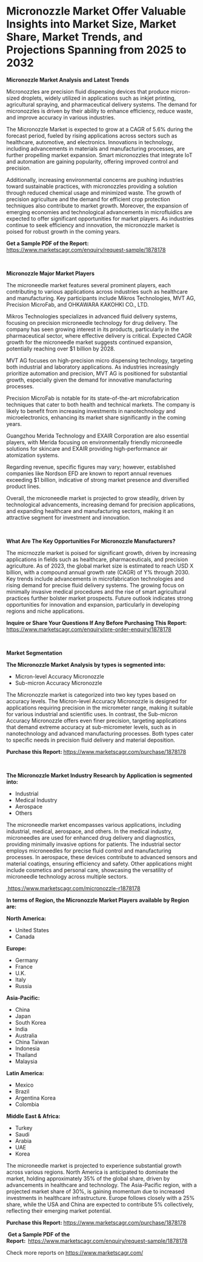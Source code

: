 <p><h1>Micronozzle Market Offer Valuable Insights into Market Size, Market Share, Market Trends, and Projections Spanning from 2025 to 2032</h1></p><p><strong>Micronozzle Market Analysis and Latest Trends</strong></p>
<p><p>Micronozzles are precision fluid dispensing devices that produce micron-sized droplets, widely utilized in applications such as inkjet printing, agricultural spraying, and pharmaceutical delivery systems. The demand for micronozzles is driven by their ability to enhance efficiency, reduce waste, and improve accuracy in various industries.</p><p>The Micronozzle Market is expected to grow at a CAGR of 5.6% during the forecast period, fueled by rising applications across sectors such as healthcare, automotive, and electronics. Innovations in technology, including advancements in materials and manufacturing processes, are further propelling market expansion. Smart micronozzles that integrate IoT and automation are gaining popularity, offering improved control and precision.</p><p>Additionally, increasing environmental concerns are pushing industries toward sustainable practices, with micronozzles providing a solution through reduced chemical usage and minimized waste. The growth of precision agriculture and the demand for efficient crop protection techniques also contribute to market growth. Moreover, the expansion of emerging economies and technological advancements in microfluidics are expected to offer significant opportunities for market players. As industries continue to seek efficiency and innovation, the micronozzle market is poised for robust growth in the coming years.</p></p>
<p><strong>Get a Sample PDF of the Report:&nbsp;</strong> <a href="https://www.marketscagr.com/enquiry/request-sample/1878178?utm_campaign=2650&utm_medium=2&utm_source=Github&utm_content=ia&utm_term=11042025&utm_id=micronozzle">https://www.marketscagr.com/enquiry/request-sample/1878178</a></p>
<p>&nbsp;</p>
<p><strong>Micronozzle Major Market Players</strong></p>
<p><p>The microneedle market features several prominent players, each contributing to various applications across industries such as healthcare and manufacturing. Key participants include Mikros Technologies, MVT AG, Precision MicroFab, and OHKAWARA KAKOHKI CO., LTD.</p><p>Mikros Technologies specializes in advanced fluid delivery systems, focusing on precision microneedle technology for drug delivery. The company has seen growing interest in its products, particularly in the pharmaceutical sector, where effective delivery is critical. Expected CAGR growth for the microneedle market suggests continued expansion, potentially reaching over $1 billion by 2028.</p><p>MVT AG focuses on high-precision micro dispensing technology, targeting both industrial and laboratory applications. As industries increasingly prioritize automation and precision, MVT AG is positioned for substantial growth, especially given the demand for innovative manufacturing processes.</p><p>Precision MicroFab is notable for its state-of-the-art microfabrication techniques that cater to both health and technical markets. The company is likely to benefit from increasing investments in nanotechnology and microelectronics, enhancing its market share significantly in the coming years.</p><p>Guangzhou Merida Technology and EXAIR Corporation are also essential players, with Merida focusing on environmentally friendly microneedle solutions for skincare and EXAIR providing high-performance air atomization systems. </p><p>Regarding revenue, specific figures may vary; however, established companies like Nordson EFD are known to report annual revenues exceeding $1 billion, indicative of strong market presence and diversified product lines.</p><p>Overall, the microneedle market is projected to grow steadily, driven by technological advancements, increasing demand for precision applications, and expanding healthcare and manufacturing sectors, making it an attractive segment for investment and innovation.</p></p>
<p>&nbsp;</p>
<p><strong>What Are The Key Opportunities For Micronozzle Manufacturers?</strong></p>
<p><p>The micrnozzle market is poised for significant growth, driven by increasing applications in fields such as healthcare, pharmaceuticals, and precision agriculture. As of 2023, the global market size is estimated to reach USD X billion, with a compound annual growth rate (CAGR) of Y% through 2030. Key trends include advancements in microfabrication technologies and rising demand for precise fluid delivery systems. The growing focus on minimally invasive medical procedures and the rise of smart agricultural practices further bolster market prospects. Future outlook indicates strong opportunities for innovation and expansion, particularly in developing regions and niche applications.</p></p>
<p><strong>Inquire or Share Your Questions If Any Before Purchasing This Report:</strong> <a href="https://www.marketscagr.com/enquiry/pre-order-enquiry/1878178?utm_campaign=2650&utm_medium=2&utm_source=Github&utm_content=ia&utm_term=11042025&utm_id=micronozzle">https://www.marketscagr.com/enquiry/pre-order-enquiry/1878178</a></p>
<p>&nbsp;</p>
<p><strong>Market Segmentation</strong></p>
<p><strong>The Micronozzle Market Analysis by types is segmented into:</strong></p>
<p><ul><li>Micron-level Accuracy Micronozzle</li><li>Sub-micron Accuracy Micronozzle</li></ul></p>
<p><p>The Micronozzle market is categorized into two key types based on accuracy levels. The Micron-level Accuracy Micronozzle is designed for applications requiring precision in the micrometer range, making it suitable for various industrial and scientific uses. In contrast, the Sub-micron Accuracy Micronozzle offers even finer precision, targeting applications that demand extreme accuracy at sub-micrometer levels, such as in nanotechnology and advanced manufacturing processes. Both types cater to specific needs in precision fluid delivery and material deposition.</p></p>
<p><strong>Purchase this Report:&nbsp;</strong><a href="https://www.marketscagr.com/purchase/1878178?utm_campaign=2650&utm_medium=2&utm_source=Github&utm_content=ia&utm_term=11042025&utm_id=micronozzle">https://www.marketscagr.com/purchase/1878178</a></p>
<p>&nbsp;</p>
<p><strong>The Micronozzle Market Industry Research by Application is segmented into:</strong></p>
<p><ul><li>Industrial</li><li>Medical Industry</li><li>Aerospace</li><li>Others</li></ul></p>
<p><p>The microneedle market encompasses various applications, including industrial, medical, aerospace, and others. In the medical industry, microneedles are used for enhanced drug delivery and diagnostics, providing minimally invasive options for patients. The industrial sector employs microneedles for precise fluid control and manufacturing processes. In aerospace, these devices contribute to advanced sensors and material coatings, ensuring efficiency and safety. Other applications might include cosmetics and personal care, showcasing the versatility of microneedle technology across multiple sectors.</p></p>
<p><a href="https://www.marketscagr.com/micronozzle-r1878178?utm_campaign=2650&utm_medium=2&utm_source=Github&utm_content=ia&utm_term=11042025&utm_id=micronozzle">&nbsp;https://www.marketscagr.com/micronozzle-r1878178</a></p>
<p><strong>In terms of Region, the Micronozzle Market Players available by Region are:</strong></p>
<p>
    <p> <strong> North America: </strong>
        <ul>
            <li>United States</li>
            <li>Canada</li>
        </ul>
        </p> 
    <p> <strong> Europe: </strong>
        <ul>
            <li>Germany</li>
            <li>France</li>
            <li>U.K.</li>
            <li>Italy</li>
            <li>Russia</li>
        </ul>
        </p> 
    <p> <strong> Asia-Pacific: </strong>
        <ul>
            <li>China</li>
            <li>Japan</li>
            <li>South Korea</li>
            <li>India</li>
            <li>Australia</li>
            <li>China Taiwan</li>
            <li>Indonesia</li>
            <li>Thailand</li>
            <li>Malaysia</li>
        </ul>
        </p> 
    <p> <strong> Latin America: </strong>
        <ul>
            <li>Mexico</li>
            <li>Brazil</li>
            <li>Argentina Korea</li>
            <li>Colombia</li>
        </ul>
        </p> 
    <p> <strong> Middle East & Africa: </strong>
        <ul>
            <li>Turkey</li>
            <li>Saudi</li>
            <li>Arabia</li>
            <li>UAE</li>
            <li>Korea</li>
        </ul>
    </p>
    </p>
<p><p>The microneedle market is projected to experience substantial growth across various regions. North America is anticipated to dominate the market, holding approximately 35% of the global share, driven by advancements in healthcare and technology. The Asia-Pacific region, with a projected market share of 30%, is gaining momentum due to increased investments in healthcare infrastructure. Europe follows closely with a 25% share, while the USA and China are expected to contribute 5% collectively, reflecting their emerging market potential.</p></p>
<p><strong>Purchase this Report: </strong><a href="https://www.marketscagr.com/purchase/1878178?utm_campaign=2650&utm_medium=2&utm_source=Github&utm_content=ia&utm_term=11042025&utm_id=micronozzle">https://www.marketscagr.com/purchase/1878178</a></p>
<p>&nbsp;<strong>Get a Sample PDF of the Report:&nbsp;&nbsp;</strong><a href="https://www.marketscagr.com/enquiry/request-sample/1878178?utm_campaign=2650&utm_medium=2&utm_source=Github&utm_content=ia&utm_term=11042025&utm_id=micronozzle">https://www.marketscagr.com/enquiry/request-sample/1878178</a></p>
<p><strong></strong></p>
<p>Check more reports on <a href="https://www.marketscagr.com/?utm_campaign=2650&utm_medium=2&utm_source=Github&utm_content=ia&utm_term=11042025&utm_id=micronozzle">https://www.marketscagr.com/</a></p>